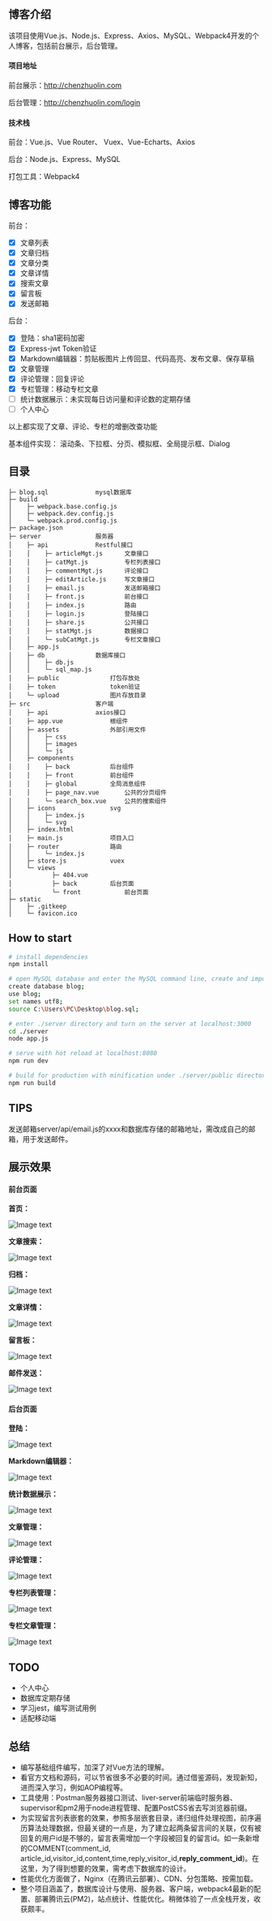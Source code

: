 
## 博客介绍

该项目使用Vue.js、Node.js、Express、Axios、MySQL、Webpack4开发的个人博客，包括前台展示，后台管理。

#### 项目地址
前台展示：http://chenzhuolin.com

后台管理：http://chenzhuolin.com/login

####  技术栈
前台：Vue.js、Vue Router、 Vuex、Vue-Echarts、Axios

后台：Node.js、Express、MySQL

打包工具：Webpack4

## 博客功能
前台：
- [x] 文章列表 
- [x] 文章归档
- [x] 文章分类
- [x] 文章详情
- [x] 搜索文章
- [x] 留言板
- [x] 发送邮箱

后台：
- [x] 登陆：sha1密码加密
- [x] Express-jwt Token验证
- [x] Markdown编辑器：剪贴板图片上传回显、代码高亮、发布文章、保存草稿
- [x] 文章管理
- [x] 评论管理：回复评论
- [x] 专栏管理：移动专栏文章
- [ ]  统计数据展示：未实现每日访问量和评论数的定期存储
- [ ]  个人中心

以上都实现了文章、评论、专栏的增删改查功能

基本组件实现：
滚动条、下拉框、分页、模拟框、全局提示框、Dialog

## 目录
```
├─ blog.sql				mysql数据库
├─ build								
│    ├─ webpack.base.config.js	
│    ├─ webpack.dev.config.js
│    └─ webpack.prod.config.js
├─ package.json
├─ server				服务器
│    ├─ api				Restful接口
│    │    ├─ articleMgt.js		文章接口
│    │    ├─ catMgt.js			专栏列表接口
│    │    ├─ commentMgt.js		评论接口
│    │    ├─ editArticle.js		写文章接口
│    │    ├─ email.js			发送邮箱接口
│    │    ├─ front.js			前台接口
│    │    ├─ index.js			路由
│    │    ├─ login.js			登陆接口
│    │    ├─ share.js			公共接口
│    │    ├─ statMgt.js			数据接口
│    │    └─ subCatMgt.js		专栏文章接口
│    ├─ app.js
│    ├─ db				数据库接口
│    │    ├─ db.js
│    │    └─ sql_map.js
│    ├─ public				打包存放处
│    ├─ token				token验证
│    └─ upload				图片存放目录
├─ src					客户端
│    ├─ api				axios接口
│    ├─ app.vue				根组件
│    ├─ assets				外部引用文件
│    │    ├─ css
│    │    ├─ images
│    │    └─ js
│    ├─ components
│    │    ├─ back			后台组件
│    │    ├─ front			前台组件
│    │    ├─ global			全局消息组件	
│    │    ├─ page_nav.vue		公共的分页组件
│    │    └─ search_box.vue		公共的搜索组件
│    ├─ icons				svg
│    │    ├─ index.js
│    │    └─ svg
│    ├─ index.html
│    ├─ main.js				项目入口
│    ├─ router				路由
│    │    └─ index.js
│    ├─ store.js			vuex
│    └─ views
│           ├─ 404.vue
│           ├─ back			后台页面
│           └─ front			前台页面
├─ static
│    ├─ .gitkeep
│    └─ favicon.ico						
```
## How to start
```bash
# install dependencies
npm install 

# open MySQL database and enter the MySQL command line, create and import mysql databases
create database blog;
use blog;
set names utf8;
source C:\Users\PC\Desktop\blog.sql;

# enter ./server directory and turn on the server at localhost:3000
cd ./server
node app.js

# serve with hot reload at localhost:8080
npm run dev

# build for production with minification under ./server/public directory
npm run build
```
## TIPS
发送邮箱server/api/email.js的xxxx和数据库存储的邮箱地址，需改成自己的邮箱，用于发送邮件。
## 展示效果
#### 前台页面
**首页：**

![Image text](https://raw.githubusercontent.com/Jennifer249/blog/master/doc/front/home.png)

**文章搜索：**

![Image text](https://raw.githubusercontent.com/Jennifer249/blog/master/doc/front/articleSearch.png)



**归档：**

![Image text](https://raw.githubusercontent.com/Jennifer249/blog/master/doc/front/map.png)

**文章详情：**

![Image text](https://raw.githubusercontent.com/Jennifer249/blog/master/doc/front/articleDetail.png)



**留言板：**

![Image text](https://raw.githubusercontent.com/Jennifer249/blog/master/doc/front/comment.png)



**邮件发送：**

![Image text](https://raw.githubusercontent.com/Jennifer249/blog/master/doc/front/email.png)

#### 后台页面
**登陆：**

![Image text](https://raw.githubusercontent.com/Jennifer249/blog/master/doc/back/login.png)



**Markdown编辑器：**

![Image text](https://raw.githubusercontent.com/Jennifer249/blog/master/doc/back/edit.png)



**统计数据展示：**

![Image text](https://raw.githubusercontent.com/Jennifer249/blog/master/doc/back/stat.png)



**文章管理：**

![Image text](https://raw.githubusercontent.com/Jennifer249/blog/master/doc/back/articleMgt.png)



**评论管理：**

![Image text](https://raw.githubusercontent.com/Jennifer249/blog/master/doc/back/commentMgt.png)



**专栏列表管理：**

![Image text](https://raw.githubusercontent.com/Jennifer249/blog/master/doc/back/catMgt.png)



**专栏文章管理：**

![Image text](https://raw.githubusercontent.com/Jennifer249/blog/master/doc/back/subCatMgt.png)

## TODO

- 个人中心
- 数据库定期存储
- 学习jest，编写测试用例
- 适配移动端

## 总结
- 编写基础组件编写，加深了对Vue方法的理解。
- 看官方文档和源码，可以节省很多不必要的时间。通过借鉴源码，发现新知，进而深入学习，例如AOP编程等。
- 工具使用：Postman服务器接口测试、liver-server前端临时服务器、supervisor和pm2用于node进程管理、配置PostCSS省去写浏览器前缀。
- 为实现留言列表嵌套的效果，参照多层嵌套目录，递归组件处理视图，前序遍历算法处理数据，但最关键的一点是，为了建立起两条留言间的关联，仅有被回复的用户id是不够的，留言表需增加一个字段被回复的留言id。如一条新增的COMMENT(comment_id, article_id,visitor_id,content,time,reply_visitor_id,**reply_comment_id**)。在这里，为了得到想要的效果，需考虑下数据库的设计。
- 性能优化方面做了，Nginx（在腾讯云部署）、CDN、分包策略、按需加载。
- 整个项目涵盖了，数据库设计与使用、服务器、客户端，webpack4最新的配置、部署腾讯云(PM2)，站点统计、性能优化。稍微体验了一点全栈开发，收获颇丰。
